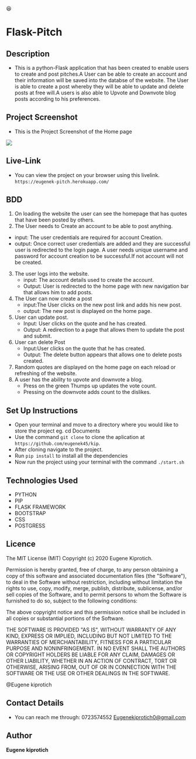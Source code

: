 :satisfied:

# Flask-Pitch

## Description

- This is a python-Flask application that has been created to enable users to create and post pitches.A User can be able to create an account and their information will be saved into the databse of the website. The User is able to create a post whereby they will be able to update and delete posts at free will.A users is also able to Upvote and Downvote blog posts according to his preferences.

## Project Screenshot

- This is the Project Screenshot of the Home page
 <img src="Capture.PNG">

## Live-Link
 - You can view the project on your browser using this livelink. `https://eugenek-pitch.herokuapp.com/`
 
## BDD


1.  On loading the website the user can see the homepage that has quotes that have been posted by others.
2.  The User needs to Create an account to be able to post anything.

- input: The user credentials are required for account Creation.
- output: Once correct user credentials are added and they are successful user is redirected to the login page.
  A user needs unique username and password for account creation to be successful.If not account will not be created.

3. The user logs into the website.
   - input: The account details used to create the account.
   - Output: User is redirected to the home page with new navigation bar that allows him to add posts.
4. The User can now create a post
   - input:The User clicks on the new post link and adds his new post.
   - output: The new post is displayed on the home page.
5. User can update post.
   - Input: User clicks on the quote and he has created.
   - Output: A redirection to a page that allows them to update the post and submit.
6. User can delete Post
   - Input:User clicks on the quote that he has created.
   - Output: The delete button appears that allows one to delete posts created.
7. Random quotes are displayed on the home page on each reload or refreshing of the website.
8. A user has the ability to upvote and downvote a blog.
    - Press on the green Thumps up updates the vote count.
    - Pressing on the downvote adds count to the dislikes.

## Set Up Instructions

- Open your terminal and move to a directory where you would like to store the project eg. cd Documents
- Use the command `git clone` to clone the aplication at `https://github.com/eugenek45/kip`.
- After cloning navigate to the project.
- Run `pip install` to install all the dependencies
- Now run the project using your terminal with the command `./start.sh`

## Technologies Used

- PYTHON
- PIP
- FLASK FRAMEWORK
- BOOTSTRAP
- CSS
- POSTGRESS

## Licence

The MIT License (MIT)
Copyright (c) 2020 Eugene Kiprotich.

Permission is hereby granted, free of charge, to any person obtaining a copy of this software and associated documentation files (the "Software"), to deal in the Software without restriction, including without limitation the rights to use, copy, modify, merge, publish, distribute, sublicense, and/or sell copies of the Software, and to permit persons to whom the Software is furnished to do so, subject to the following conditions:

The above copyright notice and this permission notice shall be included in all copies or substantial portions of the Software.

THE SOFTWARE IS PROVIDED "AS IS", WITHOUT WARRANTY OF ANY KIND, EXPRESS OR IMPLIED, INCLUDING BUT NOT LIMITED TO THE WARRANTIES OF MERCHANTABILITY, FITNESS FOR A PARTICULAR PURPOSE AND NONINFRINGEMENT. IN NO EVENT SHALL THE AUTHORS OR COPYRIGHT HOLDERS BE LIABLE FOR ANY CLAIM, DAMAGES OR OTHER LIABILITY, WHETHER IN AN ACTION OF CONTRACT, TORT OR OTHERWISE, ARISING FROM, OUT OF OR IN CONNECTION WITH THE SOFTWARE OR THE USE OR OTHER DEALINGS IN THE SOFTWARE.

@Eugene kiprotich

## Contact Details

- You can reach me through:
  0723574552
  Eugenekiprotich0@gmail.com

## Author

**Eugene kiprotich**

